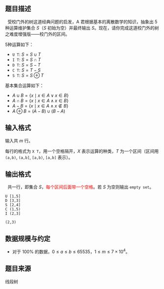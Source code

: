 ## 题目描述
 
受校门外的树这道经典问题的启发，A 君根据基本的离散数学的知识，抽象出 $5$ 种运算维护集合 $S$（$S$ 初始为空）并最终输出 $S$。现在，请你完成这道校门外的树之难度增强版——校门外的区间。
 

5种运算如下：

* `U T`: $S = S \cup T$
* `I T`: $S = S \cap T$
* `D T`: $S = S - T$
* `C T`: $S = T - S$
* `S T`: $S = S \oplus T$


基本集合运算如下：

* $A \cup B = \{x \mid x \in A \vee x \in B \}$
* $A \cap B = \{x \mid x \in A \wedge x \in B \}$
* $A - B = \{x \mid x \in A \wedge x \not\in B \}$
* $A \oplus B = (A - B) \cup (B - A)$
  
## 输入格式

输入共 $m$ 行。

每行的格式为 `X T`，用一个空格隔开，$X$ 表示运算的种类，$T$ 为一个区间（区间用 `(a,b)`, `(a,b]`, `[a,b)`, `[a,b]` 表示）。

## 输出格式
 
共一行，即集合 $S$，<font color=red>每个区间后面带一个空格</font>。若 $S$ 为空则输出 `empty set`。

```input1
U [1,5]
D [3,3]
S [2,4]
C (1,5)
I (2,3]
```

```output1
(2,3)
```

## 数据规模与约定

* 对于 $100\%$ 的数据，$0 \leq a \leq b \leq 65535$，$1 \leq m \leq 7 \times 10^4$。

## 题目来源

线段树